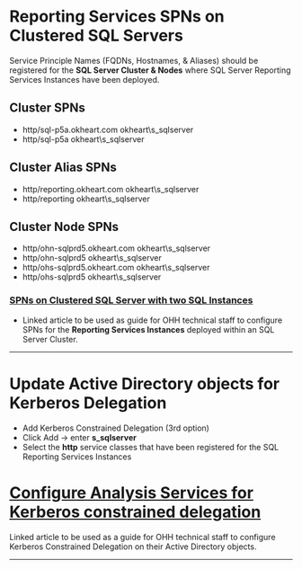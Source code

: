 # Reporting Services SPNs on Clustered SQL Servers
Service Principle Names (FQDNs, Hostnames, & Aliases) should be registered for the **SQL Server Cluster & Nodes** where SQL Server Reporting Services Instances have been deployed.

## Cluster SPNs

- http/sql-p5a.okheart.com okheart\s_sqlserver
- http/sql-p5a okheart\s_sqlserver

## Cluster Alias SPNs

- http/reporting.okheart.com okheart\s_sqlserver
- http/reporting okheart\s_sqlserver

## Cluster Node SPNs

- http/ohn-sqlprd5.okheart.com okheart\s_sqlserver
- http/ohn-sqlprd5 okheart\s_sqlserver
- http/ohs-sqlprd5.okheart.com okheart\s_sqlserver
- http/ohs-sqlprd5 okheart\s_sqlserver

### [SPNs on Clustered SQL Server with two SQL Instances](https://social.msdn.microsoft.com/Forums/sqlserver/en-US/3089c106-7bb8-404f-916a-ad589baf3f44/spns-on-clustered-server-with-two-sql-instances?forum=sqlsecurity)

- Linked article to be used as guide for OHH technical staff to configure SPNs for the **Reporting Services Instances** deployed within an SQL Server Cluster.

---

# Update Active Directory objects for Kerberos Delegation

- Add Kerberos Constrained Delegation (3rd option) 
- Click Add -> enter **s_sqlserver** 
- Select the **http** service classes that have been registered for the SQL Reporting Services Instances


# [Configure Analysis Services for Kerberos constrained delegation](https://docs.microsoft.com/en-us/analysis-services/instances/configure-analysis-services-for-kerberos-constrained-delegation?view=asallproducts-allversions#bkmk_delegate)

Linked article to be used as a guide for OHH technical staff to configure Kerberos Constrained Delegation on their Active Directory objects.

---


